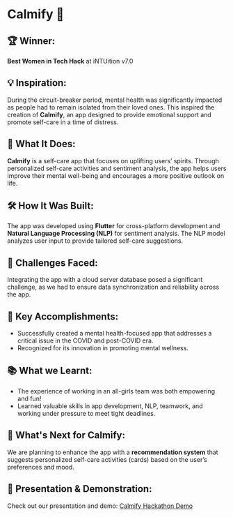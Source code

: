 # Calmify 🌸

## 🏆 Winner: 
**Best Women in Tech Hack** at iNTUition v7.0

## 💡 Inspiration: 
During the circuit-breaker period, mental health was significantly impacted as people had to remain isolated from their loved ones. This inspired the creation of **Calmify**, an app designed to provide emotional support and promote self-care in a time of distress.

## 🚀 What It Does: 
**Calmify** is a self-care app that focuses on uplifting users’ spirits. Through personalized self-care activities and sentiment analysis, the app helps users improve their mental well-being and encourages a more positive outlook on life.

## 🛠️ How It Was Built: 
The app was developed using **Flutter** for cross-platform development and **Natural Language Processing (NLP)** for sentiment analysis. The NLP model analyzes user input to provide tailored self-care suggestions.

## 🚧 Challenges Faced: 
Integrating the app with a cloud server database posed a significant challenge, as we had to ensure data synchronization and reliability across the app.

## 🎉 Key Accomplishments: 
- Successfully created a mental health-focused app that addresses a critical issue in the COVID and post-COVID era.
- Recognized for its innovation in promoting mental wellness.

## 📚 What we Learnt: 
- The experience of working in an all-girls team was both empowering and fun!
- Learned valuable skills in app development, NLP, teamwork, and working under pressure to meet tight deadlines.

## 🔮 What's Next for Calmify: 
We are planning to enhance the app with a **recommendation system** that suggests personalized self-care activities (cards) based on the user’s preferences and mood.

## 🎥 Presentation & Demonstration: 
Check out our presentation and demo: [Calmify Hackathon Demo](https://youtu.be/SFyVLZMc4zA)
